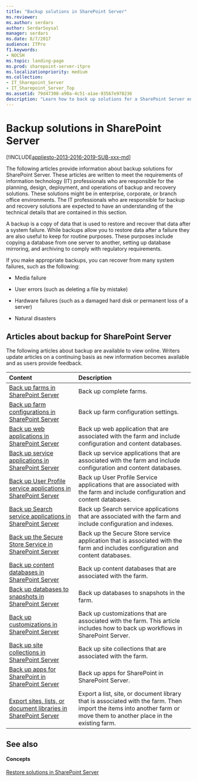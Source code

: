 ```yaml
---
title: "Backup solutions in SharePoint Server"
ms.reviewer: 
ms.author: serdars
author: SerdarSoysal
manager: serdars
ms.date: 8/7/2017
audience: ITPro
f1.keywords:
- NOCSH
ms.topic: landing-page
ms.prod: sharepoint-server-itpro
ms.localizationpriority: medium
ms.collection:
- IT_Sharepoint_Server
- IT_Sharepoint_Server_Top
ms.assetid: 79d47308-a90a-4c51-a1ae-93567e978236
description: "Learn how to back up solutions for a SharePoint Server environment."
---
```


# Backup solutions in SharePoint Server

[!INCLUDE[appliesto-2013-2016-2019-SUB-xxx-md](../includes/appliesto-2013-2016-2019-SUB-xxx-md.md)]
  
The following articles provide information about backup solutions for SharePoint Server. These articles are written to meet the requirements of information technology (IT) professionals who are responsible for the planning, design, deployment, and operations of backup and recovery solutions. These solutions might be in enterprise, corporate, or branch office environments. The IT professionals who are responsible for backup and recovery solutions are expected to have an understanding of the technical details that are contained in this section.
  
A backup is a copy of data that is used to restore and recover that data after a system failure. While backups allow you to restore data after a failure they are also useful to keep for routine purposes. These purposes include copying a database from one server to another, setting up database mirroring, and archiving to comply with regulatory requirements.
  
If you make appropriate backups, you can recover from many system failures, such as the following:
  
- Media failure
    
- User errors (such as deleting a file by mistake)
    
- Hardware failures (such as a damaged hard disk or permanent loss of a server)
    
- Natural disasters
    
## Articles about backup for SharePoint Server

The following articles about backup are available to view online. Writers update articles on a continuing basis as new information becomes available and as users provide feedback.
  
|**Content**|**Description**|
|:-----|:-----|
|[Back up farms in SharePoint Server](back-up-a-farm.md) <br/> |Back up complete farms.  <br/> |
|[Back up farm configurations in SharePoint Server](back-up-a-farm-configuration.md) <br/> |Back up farm configuration settings.  <br/> |
|[Back up web applications in SharePoint Server](back-up-a-web-application.md) <br/> |Back up web application that are associated with the farm and include configuration and content databases.  <br/> |
|[Back up service applications in SharePoint Server](back-up-a-service-application.md) <br/> |Back up service applications that are associated with the farm and include configuration and content databases.  <br/> |
|[Back up User Profile service applications in SharePoint Server](back-up-a-user-profile-service-application.md) <br/> |Back up User Profile Service applications that are associated with the farm and include configuration and content databases.  <br/> |
|[Back up Search service applications in SharePoint Server](back-up-a-search-service-application.md) <br/> |Back up Search service applications that are associated with the farm and include configuration and indexes.  <br/> |
|[Back up the Secure Store Service in SharePoint Server](back-up-the-secure-store-service.md) <br/> |Back up the Secure Store service application that is associated with the farm and includes configuration and content databases.  <br/> |
|[Back up content databases in SharePoint Server](back-up-a-content-database.md) <br/> |Back up content databases that are associated with the farm.  <br/> |
|[Back up databases to snapshots in SharePoint Server](back-up-databases-to-snapshots.md) <br/> |Back up databases to snapshots in the farm.  <br/> |
|[Back up customizations in SharePoint Server](back-up-customizations.md) <br/> |Back up customizations that are associated with the farm. This article includes how to back up workflows in SharePoint Server.  <br/> |
|[Back up site collections in SharePoint Server](back-up-site-collections.md) <br/> |Back up site collections that are associated with the farm.  <br/> |
|[Back up apps for SharePoint in SharePoint Server](back-up-apps-for-sharepoint.md) <br/> |Back up apps for SharePoint in SharePoint Server.  <br/> |
|[Export sites, lists, or document libraries in SharePoint Server](export-a-site-list-or-document-library.md) <br/> |Export a list, site, or document library that is associated with the farm. Then import the items into another farm or move them to another place in the existing farm.  <br/> |
   
## See also

#### Concepts

[Restore solutions in SharePoint Server](restore.md)

